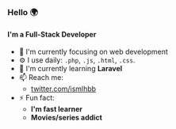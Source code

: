 ### Hello 🌍
#### I'm a Full-Stack Developer
- 👀 I'm currently focusing on web development
- ⚙️ I use daily: `.php`, `.js`, `.html`, `.css`.
- 🔭 I'm currently learning **Laravel**
- 📫 Reach me: 
  - [twitter.com/ismlhbb](https://twitter.com/ismlhbb)
- ⚡ Fun fact:
  - **I'm fast learner**
  - **Movies/series addict**




<!--
**ismlhbb/ismlhbb** is a ✨ _special_ ✨ repository because its `README.md` (this file) appears on your GitHub profile.

Here are some ideas to get you started:

- 🔭 I’m currently working on ...
- 🌱 I’m currently learning ...
- 👯 I’m looking to collaborate on ...
- 🤔 I’m looking for help with ...
- 💬 Ask me about ...
...
- 😄 Pronouns: ...
- ⚡ Fun fact: ...
-->
